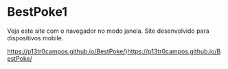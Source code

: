 # BestPoke1
Veja este site com o navegador no modo janela. Site desenvolvido para dispositivos mobile.

https://p13tr0campos.github.io/BestPoke/)https://p13tr0campos.github.io/BestPoke/
